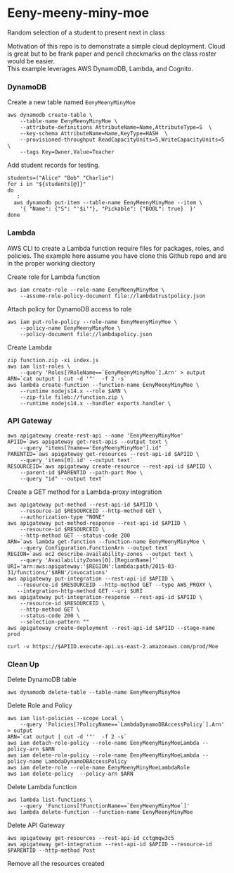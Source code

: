 # Eeny-meeny-miny-moe
Random selection of a student to present next in class  

Motivation of this repo is to demonstrate a simple cloud deployment. Cloud is great but to be frank paper and pencil checkmarks on the class roster would be easier.  
This example leverages AWS DynamoDB, Lambda, and Cognito.

### DynamoDB
Create a new table named `EenyMeenyMinyMoe`
```
aws dynamodb create-table \
    --table-name EenyMeenyMinyMoe \
    --attribute-definitions AttributeName=Name,AttributeType=S  \
    --key-schema AttributeName=Name,KeyType=HASH  \
    --provisioned-throughput ReadCapacityUnits=5,WriteCapacityUnits=5 \
    --tags Key=Owner,Value=Teacher
```
    
Add student records for testing.  
```
students=("Alice" "Bob" "Charlie")
for i in "${students[@]}"
do
   : 
  aws dynamodb put-item --table-name EenyMeenyMinyMoe --item \
    '{ "Name": {"S": "'$i'"}, "Pickable": {"BOOL": true}  }' 
done
```

### Lambda
AWS CLI to create a Lambda function require files for packages, roles, and policies.  The example here assume you have clone this Github repo and are in the proper working diectory

Create role for Lambda function
```
aws iam create-role --role-name EenyMeenyMinyMoe \
    --assume-role-policy-document file://lambdatrustpolicy.json
```
Attach policy for DynamoDB access to role
```
aws iam put-role-policy --role-name EenyMeenyMinyMoe \
    --policy-name EenyMeenyMinyMoe \
    --policy-document file://lambdapolicy.json
```
Create Lambda
```
zip function.zip -xi index.js
aws iam list-roles \
    --query 'Roles[?RoleName==`EenyMeenyMinyMoe`].Arn' > output
ARN=`cat output | cut -d '"'  -f 2 -s`
aws lambda create-function --function-name EenyMeenyMinyMoe \
    --runtime nodejs14.x --role $ARN \
    --zip-file fileb://function.zip \
    --runtime nodejs14.x --handler exports.handler \
```

### API Gateway
```
aws apigateway create-rest-api --name 'EenyMeenyMinyMoe'
APIID=`aws apigateway get-rest-apis --output text \
    --query "items[?name=='EenyMeenyMinyMoe'].id" `
PARENTID=`aws apigateway get-resources --rest-api-id $APIID \
    --query 'items[0].id' --output text`
RESOURCEID=`aws apigateway create-resource --rest-api-id $APIID \
    --parent-id $PARENTID --path-part Moe \
    --query "id" --output text`
```
Create a GET method for a Lambda-proxy integration
```
aws apigateway put-method --rest-api-id $APIID \
    --resource-id $RESOURCEID --http-method GET \
    --authorization-type "NONE"
aws apigateway put-method-response --rest-api-id $APIID \
    --resource-id $RESOURCEID \
    --http-method GET --status-code 200
ARN=`aws lambda get-function --function-name EenyMeenyMinyMoe \
    --query Configuration.FunctionArn --output text`
REGION=`aws ec2 describe-availability-zones --output text \
    --query 'AvailabilityZones[0].[RegionName]'`
URI='arn:aws:apigateway:'$REGION':lambda:path/2015-03-31/functions/'$ARN'/invocations'
aws apigateway put-integration --rest-api-id $APIID \
   --resource-id $RESOURCEID --http-method GET --type AWS_PROXY \
   --integration-http-method GET --uri $URI
aws apigateway put-integration-response --rest-api-id $APIID \
    --resource-id $RESOURCEID \
    --http-method GET \
    --status-code 200 \
    --selection-pattern "" 
aws apigateway create-deployment --rest-api-id $APIID --stage-name prod

curl -v https://$APIID.execute-api.us-east-2.amazonaws.com/prod/Moe
```

### Clean Up
Delete DynamoDB table
```
aws dynamodb delete-table --table-name EenyMeenyMinyMoe
```
Delete Role and Policy
```
aws iam list-policies --scope Local \
    --query 'Policies[?PolicyName==`LambdaDynamoDBAccessPolicy`].Arn' > output
ARN=`cat output | cut -d '"'  -f 2 -s`
aws iam detach-role-policy --role-name EenyMeenyMinyMoeLambda --policy-arn $ARN
aws iam delete-role-policy --role-name EenyMeenyMinyMoeLambda --policy-name LambdaDynamoDBAccessPolicy
aws iam delete-role --role-name EenyMeenyMinyMoeLambdaRole
aws iam delete-policy  --policy-arn $ARN
```
Delete Lambda function
```
aws lambda list-functions \
    --query 'Functions[?FunctionName==`EenyMeenyMinyMoe`]'
aws lambda delete-function --function-name EenyMeenyMinyMoe
```
Delete API Gateway
```
aws apigateway get-resources --rest-api-id cctgmqw3c5
aws apigateway get-integration --rest-api-id $APIID --resource-id $PARENTID --http-method Post
```

Remove all the resources created


